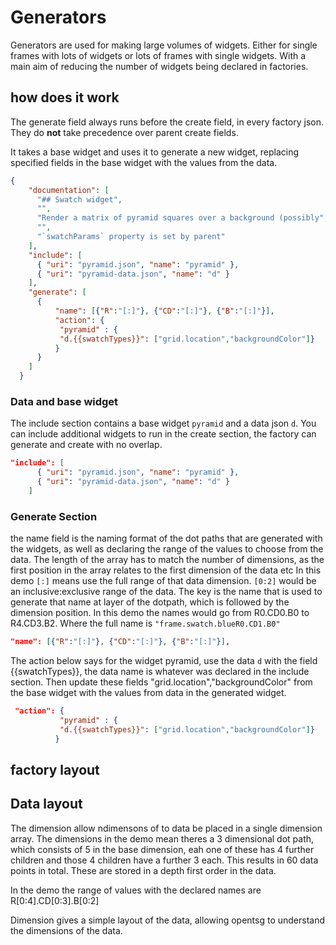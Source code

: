 # Generators

Generators are used for making large volumes of widgets. Either
for single frames with lots of widgets or lots of frames with single widgets.
With a main aim of reducing the number of widgets being declared in factories.

## how does it work

The generate field always runs before the create field, in every factory json.
They do **not** take precedence over parent create fields.

It takes a base widget and uses it to generate a new widget, replacing specified
fields in the base widget with the values from the data.

```json
{
    "documentation": [
      "## Swatch widget",
      "",
      "Render a matrix of pyramid squares over a background (possibly",
      "",
      "`swatchParams` property is set by parent"
    ],
    "include": [
      { "uri": "pyramid.json", "name": "pyramid" },
      { "uri": "pyramid-data.json", "name": "d" }
    ],
    "generate": [
      {
          "name": [{"R":"[:]"}, {"CD":"[:]"}, {"B":"[:]"}],
          "action": {
           "pyramid" : {
           "d.{{swatchTypes}}": ["grid.location","backgroundColor"]}
          }
      }
    ]
  }
```

### Data and base widget

The include section contains a base widget `pyramid` and
a data json `d`. You can include additional widgets to
run in the create section, the factory can generate and
create with no overlap.

```json
"include": [
      { "uri": "pyramid.json", "name": "pyramid" },
      { "uri": "pyramid-data.json", "name": "d" }
    ]
```

### Generate Section

the name field is the naming format of the dot paths that are generated with the widgets, as well as declaring
the range of the values to choose from the data. The length of the array has to match the number of dimensions,
as the first position in the array relates to the first dimension of the data etc
In this demo `[:]` means use the full range of that data dimension. `[0:2]` would be an inclusive:exclusive range of the data.
The key is the name that is used to generate that name at layer of the dotpath, which is followed by the dimension position.
In this demo the names would go from R0.CD0.B0
to R4.CD3.B2. Where the full name is `"frame.swatch.blueR0.CD1.B0"`

```json
"name": [{"R":"[:]"}, {"CD":"[:]"}, {"B":"[:]"}],
```

The action below says for the widget pyramid, use the data `d` with the field {{swatchTypes}},
the data name is whatever was declared in the include section.
Then update these fields "grid.location","backgroundColor" from the base widget with the values from data
in the generated widget.

```json
 "action": {
           "pyramid" : {
           "d.{{swatchTypes}}": ["grid.location","backgroundColor"]}
          }
```

## factory layout

## Data layout

The dimension allow ndimensons of to data be placed in a single dimension array.
The dimensions in the demo mean theres a 3 dimensional dot path, which consists of
5 in the base dimension, eah one of these has 4 further children and those 4 children have a further 3 each.
This results in 60 data points in total. These are stored in a depth first order in the data.

In the demo the range of values with the declared names are R[0:4].CD[0:3].B[0:2]

Dimension gives a simple layout of the data, allowing opentsg to
understand the dimensions of the data.
